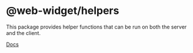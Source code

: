 # @web-widget/helpers

This package provides helper functions that can be run on both the server and the client.

[Docs](./docs/index.md)
